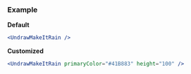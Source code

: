 ### Example

**Default**
```jsx
<UndrawMakeItRain />
```

**Customized**
```jsx
<UndrawMakeItRain primaryColor="#41B883" height="100" />
```
